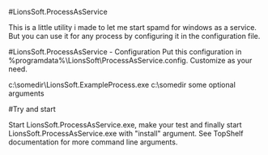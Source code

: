 #LionsSoft.ProcessAsService

This is a little utility i made to let me start spamd for windows as a service.
But you can use it for any process by configuring it in the configuration file.

#LionsSoft.ProcessAsService - Configuration
Put this configuration in %programdata%\LionsSoft\ProcessAsService.config.
Customize as your need.

<?xml version="1.0" encoding="utf-8"?>
<Conf xmlns:xsd="http://www.w3.org/2001/XMLSchema" xmlns:xsi="http://www.w3.org/2001/XMLSchema-instance">
   <FileToService>c:\somedir\LionsSoft.ExampleProcess.exe</FileToService>
   <StartDirectory>c:\somedir</StartDirectory>
   <Arguments>some optional arguments</Arguments>
</Conf>

#Try and start

Start LionsSoft.ProcessAsService.exe, make your test and finally start LionsSoft.ProcessAsService.exe with "install" argument.
See TopShelf documentation for more command line arguments.

